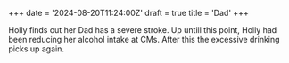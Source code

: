 +++
date = '2024-08-20T11:24:00Z'
draft = true
title = 'Dad'
+++

Holly finds out her Dad has a severe stroke.
Up untill this point, Holly had been reducing her alcohol intake at CMs.
After this the excessive drinking picks up again.
